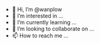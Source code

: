 - 👋 Hi, I’m @wanplow
- 👀 I’m interested in ...
- 🌱 I’m currently learning ...
- 💞️ I’m looking to collaborate on ...
- 📫 How to reach me ...

<!---
wanplow/wanplow is a ✨ special ✨ repository because its `README.md` (this file) appears on your GitHub profile.
You can click the Preview link to take a look at your changes.
--->
